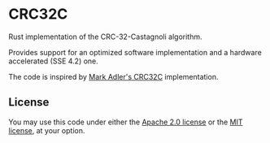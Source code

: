 # CRC32C

Rust implementation of the CRC-32-Castagnoli algorithm.

Provides support for an optimized software implementation and a hardware accelerated (SSE 4.2) one.

The code is inspired by [Mark Adler's CRC32C](https://stackoverflow.com/questions/17645167/) implementation.

## License
You may use this code under either the [Apache 2.0 license](https://www.apache.org/licenses/LICENSE-2.0)
or the [MIT license](https://opensource.org/licenses/MIT), at your option.
